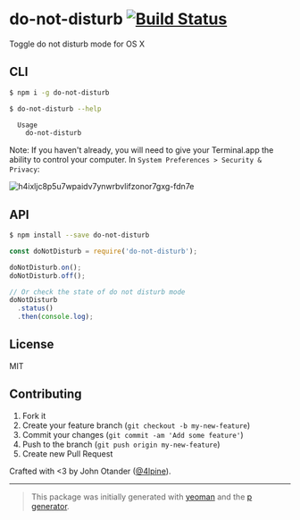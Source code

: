 # do-not-disturb [![Build Status](https://secure.travis-ci.org/johno/do-not-disturb.png?branch=master)](https://travis-ci.org/johno/do-not-disturb)

Toggle do not disturb mode for OS X

## CLI

```bash
$ npm i -g do-not-disturb
```

```bash
$ do-not-disturb --help

  Usage
    do-not-disturb
```

Note: If you haven't already, you will need to give your Terminal.app the ability to control your computer. In `System Preferences > Security & Privacy`:

![h4ixljc8p5u7wpaidv7ynwrbvlifzonor7gxg-fdn7e](https://cloud.githubusercontent.com/assets/1424573/10701986/06c323a6-7984-11e5-9fa1-3fb239c7a60f.png)

## API

```bash
$ npm install --save do-not-disturb
```

```javascript
const doNotDisturb = require('do-not-disturb');

doNotDisturb.on();
doNotDisturb.off();

// Or check the state of do not disturb mode
doNotDisturb
  .status()
  .then(console.log);
```

## License

MIT

## Contributing

1. Fork it
2. Create your feature branch (`git checkout -b my-new-feature`)
3. Commit your changes (`git commit -am 'Add some feature'`)
4. Push to the branch (`git push origin my-new-feature`)
5. Create new Pull Request

Crafted with <3 by John Otander ([@4lpine](https://twitter.com/4lpine)).

***

> This package was initially generated with [yeoman](http://yeoman.io) and the [p generator](https://github.com/johnotander/generator-p.git).
